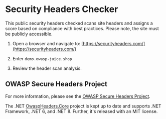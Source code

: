 # Security Headers Checker

This public security headers checked scans site headers and assigns a score based on compliance with best practices. Please note, the site must be publicly accessible.

1. Open a browser and navigate to:
    [https://securityheaders.com/](https://securityheaders.com/)

2. Enter `demo.owasp-juice.shop`

3. Review the header scan analysis.

## OWASP Secure Headers Project

For more information, please see the [OWASP Secure Headers Project](https://owasp.org/www-project-secure-headers/).

The .NET [OwaspHeaders.Core](https://github.com/GaProgMan/OwaspHeaders.Core) project is kept up to date and supports .NET Framework, .NET 6, and .NET 8. Further, it's released with an MIT license.
